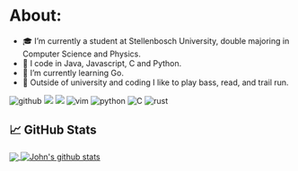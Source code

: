 # About:
- 🎓 I’m currently a student at Stellenbosch University, double majoring in Computer Science and Physics.
- 🔭 I code in Java, Javascript, C and Python.
- 🌱 I’m currently learning Go.
- 🎸 Outside of university and coding I like to play bass, read, and trail run.

![github](https://img.shields.io/badge/GitHub-000000?style=for-the-badge&logo=GitHub&logoColor=white)
![](https://img.shields.io/badge/Arch_Linux-1793D1?style=for-the-badge&logo=arch-linux&logoColor=white)
![](https://img.shields.io/badge/Java-ED8B00?style=for-the-badge&logo=openjdk&logoColor=white)
![vim](https://img.shields.io/badge/Vim-1b7a00?style=for-the-badge&logo=vim&logoColor=white)
![python](https://img.shields.io/badge/python-14354C?style=for-the-badge&logo=python&logoColor=white)
![C](https://img.shields.io/badge/-093bba?style=for-the-badge&logo=c&logoColor=white)
![rust](https://img.shields.io/badge/Rust-ba3809?style=for-the-badge&logo=rust&logoColor=white)
## &#x1f4c8; GitHub Stats
<a href="https://github.com/Jhone-Paul/Jhone-Paul">
  <img align="center" src="https://github-readme-stats.vercel.app/api/top-langs/?username=Jhone-Paul&langs_count=3&theme=github_dark" />
</a>
<a href="https://github.com/Jhone-Paul/Jhone-Paul">
  <img align="center" src="https://github-readme-stats.vercel.app/api?username=Jhone-Paul&show_icons=true&theme=github_dark" alt="John's github stats" />
</a>
